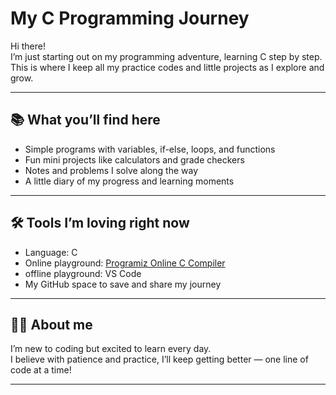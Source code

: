#  My C Programming Journey

Hi there!  
I’m just starting out on my programming adventure, learning C step by step. This is where I keep all my practice codes and little projects as I explore and grow.

---

## 📚 What you’ll find here

- Simple programs with variables, if-else, loops, and functions  
- Fun mini projects like calculators and grade checkers  
- Notes and problems I solve along the way  
- A little diary of my progress and learning moments

---

## 🛠 Tools I’m loving right now

- Language: C  
- Online playground: [Programiz Online C Compiler](https://www.programiz.com/c-programming/online-compiler/)
- offline playground: VS Code
- My GitHub space to save and share my journey

---

## 👩‍💻 About me

I’m new to coding but excited to learn every day.  
I believe with patience and practice, I’ll keep getting better — one line of code at a time!

---


